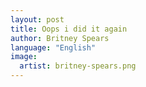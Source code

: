 ```yaml
---
layout: post
title: Oops i did it again
author: Britney Spears
language: "English"
image:
  artist: britney-spears.png
---
```

